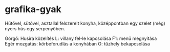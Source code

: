 # grafika-gyak

Hűtővel, sütővel, asztallal felszerelt konyha, középpontban egy szelet (még) nyers hús egy serpenyőben.

Görgő: Husira közelítés
L: villany fel-le kapcsolása
F1: menü megnyitása
Egér mozgatás: körbeforudlás a konyhában
O: tűzhely bekapcsolása

